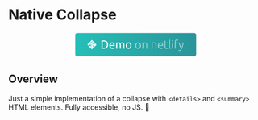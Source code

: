 # Native Collapse

<p align="center">
  <a href="https://native-collapse.netlify.app/" target="_blank">
    <img alt="Demo on Netlify" src="docs/demo-netlify.png">
  </a>
</p>

## Overview

Just a simple implementation of a collapse with `<details>` and `<summary>` HTML elements. Fully accessible, no JS. 🎉